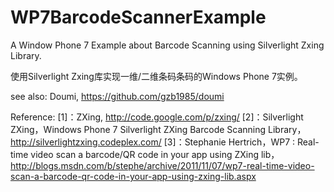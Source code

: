 ﻿WP7BarcodeScannerExample
=====

A Window Phone 7 Example about Barcode Scanning using Silverlight Zxing Library.

使用Silverlight Zxing库实现一维/二维条码条码的Windows Phone 7实例。

see also: Doumi, https://github.com/gzb1985/doumi

Reference:
[1]：ZXing, http://code.google.com/p/zxing/
[2]：Silverlight ZXing，Windows Phone 7 Silverlight ZXing Barcode Scanning Library， http://silverlightzxing.codeplex.com/
[3]：Stephanie Hertrich，WP7 : Real-time video scan a barcode/QR code in your app using ZXing lib，http://blogs.msdn.com/b/stephe/archive/2011/11/07/wp7-real-time-video-scan-a-barcode-qr-code-in-your-app-using-zxing-lib.aspx